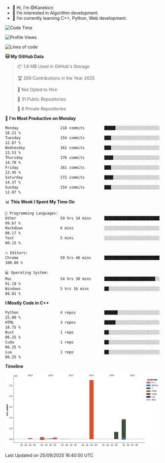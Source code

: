 - 👋 Hi, I’m @Kanekicn
- 👀 I’m interested in Algorithm development.
- 🌱 I’m currently learning C++, Python, Web development.

<!---
cotecsz/cotecsz is a ✨ special ✨ repository because its `README.md` (this file) appears on your GitHub profile.
You can click the Preview link to take a look at your changes.
--->

<!--START_SECTION:waka-->
![Code Time](http://img.shields.io/badge/Code%20Time-4%2C589%20hrs%203%20mins-blue)

![Profile Views](http://img.shields.io/badge/Profile%20Views-9-blue)

![Lines of code](https://img.shields.io/badge/From%20Hello%20World%20I%27ve%20Written-1.7%20million%20lines%20of%20code-blue)

**🐱 My GitHub Data** 

> 📦 1.8 MB Used in GitHub's Storage 
 > 
> 🏆 269 Contributions in the Year 2025
 > 
> 🚫 Not Opted to Hire
 > 
> 📜 31 Public Repositories 
 > 
> 🔑 8 Private Repositories 
 > 
📅 **I'm Most Productive on Monday** 

```text
Monday                   218 commits         █████░░░░░░░░░░░░░░░░░░░░   18.21 % 
Tuesday                  154 commits         ███░░░░░░░░░░░░░░░░░░░░░░   12.87 % 
Wednesday                162 commits         ███░░░░░░░░░░░░░░░░░░░░░░   13.53 % 
Thursday                 176 commits         ████░░░░░░░░░░░░░░░░░░░░░   14.70 % 
Friday                   161 commits         ███░░░░░░░░░░░░░░░░░░░░░░   13.45 % 
Saturday                 172 commits         ████░░░░░░░░░░░░░░░░░░░░░   14.37 % 
Sunday                   154 commits         ███░░░░░░░░░░░░░░░░░░░░░░   12.87 % 
```


📊 **This Week I Spent My Time On** 

```text
💬 Programming Languages: 
Other                    59 hrs 34 mins      █████████████████████████   99.67 % 
Markdown                 6 mins              ░░░░░░░░░░░░░░░░░░░░░░░░░   00.17 % 
Text                     5 mins              ░░░░░░░░░░░░░░░░░░░░░░░░░   00.15 % 

🔥 Editors: 
Chrome                   59 hrs 46 mins      █████████████████████████   100.00 % 

💻 Operating System: 
Mac                      54 hrs 30 mins      ███████████████████████░░   91.19 % 
Windows                  5 hrs 16 mins       ██░░░░░░░░░░░░░░░░░░░░░░░   08.81 % 
```

**I Mostly Code in C++** 

```text
Python                   4 repos             ██████░░░░░░░░░░░░░░░░░░░   25.00 % 
HTML                     3 repos             █████░░░░░░░░░░░░░░░░░░░░   18.75 % 
Rust                     1 repo              ██░░░░░░░░░░░░░░░░░░░░░░░   06.25 % 
Cuda                     1 repo              ██░░░░░░░░░░░░░░░░░░░░░░░   06.25 % 
Lua                      1 repo              ██░░░░░░░░░░░░░░░░░░░░░░░   06.25 % 
```



**Timeline**

![Lines of Code chart](https://raw.githubusercontent.com/Kanekicn/Kanekicn/master/assets/bar_graph.png)


 Last Updated on 25/09/2025 16:40:50 UTC
<!--END_SECTION:waka-->
